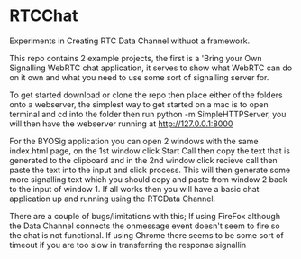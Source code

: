 # RTCChat
Experiments in Creating RTC Data Channel withuot a framework.

This repo contains 2 example projects, the first is a 'Bring your Own Signalling WebRTC chat application, it serves to show what WebRTC can do on it own and what you need to use some sort of signalling server for.

To get started download or clone the repo then place either of the folders onto a webserver, the simplest way to get started on a mac is to open terminal and cd into the folder then run python -m SimpleHTTPServer, you will then have the webserver running at http://127.0.0.1:8000

For the BYOSig application you can open 2 windows with the same index.html page, on the 1st window click Start Call then copy the text that is generated to the clipboard and in the 2nd window click recieve call then paste the text into the input and click process. This will then generate some more signalling text which you should copy and paste from window 2 back to the input of window 1. If all works then you will have a basic chat application up and running using the RTCData Channel.

There are a couple of bugs/limitations with this;
If using FireFox although the Data Channel connects the onmessage event doesn't seem to fire so the chat is not functional.
If using Chrome there seems to be some sort of timeout if you are too slow in transferring the response signallin
